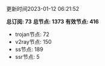 更新时间2023-01-12 06:21:52

**总订阅: 73**
**总节点: 1373**
**有效节点: 416**
- trojan节点: 72
- v2ray节点: 150
- ss节点: 189
- ssr节点: 5
